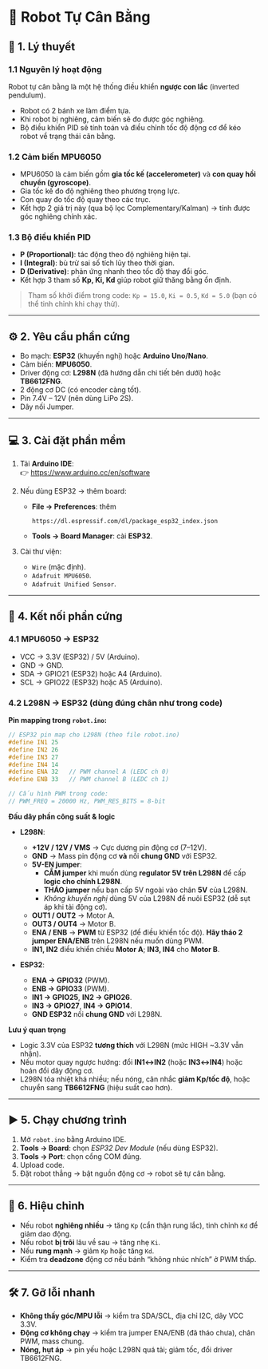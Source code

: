 
# 🤖 Robot Tự Cân Bằng

## 📘 1. Lý thuyết

### 1.1 Nguyên lý hoạt động
Robot tự cân bằng là một hệ thống điều khiển **ngược con lắc** (inverted pendulum).  
- Robot có 2 bánh xe làm điểm tựa.  
- Khi robot bị nghiêng, cảm biến sẽ đo được góc nghiêng.  
- Bộ điều khiển PID sẽ tính toán và điều chỉnh tốc độ động cơ để kéo robot về trạng thái cân bằng.  

### 1.2 Cảm biến MPU6050
- MPU6050 là cảm biến gồm **gia tốc kế (accelerometer)** và **con quay hồi chuyển (gyroscope)**.  
- Gia tốc kế đo độ nghiêng theo phương trọng lực.  
- Con quay đo tốc độ quay theo các trục.  
- Kết hợp 2 giá trị này (qua bộ lọc Complementary/Kalman) → tính được góc nghiêng chính xác.  

### 1.3 Bộ điều khiển PID
- **P (Proportional)**: tác động theo độ nghiêng hiện tại.  
- **I (Integral)**: bù trừ sai số tích lũy theo thời gian.  
- **D (Derivative)**: phản ứng nhanh theo tốc độ thay đổi góc.  
- Kết hợp 3 tham số **Kp, Ki, Kd** giúp robot giữ thăng bằng ổn định.  

> Tham số khởi điểm trong code: `Kp = 15.0`, `Ki = 0.5`, `Kd = 5.0` (bạn có thể tinh chỉnh khi chạy thử).

---

## ⚙️ 2. Yêu cầu phần cứng
- Bo mạch: **ESP32** (khuyến nghị) hoặc **Arduino Uno/Nano**.  
- Cảm biến: **MPU6050**.  
- Driver động cơ: **L298N** (đã hướng dẫn chi tiết bên dưới) hoặc **TB6612FNG**.  
- 2 động cơ DC (có encoder càng tốt).  
- Pin 7.4V – 12V (nên dùng LiPo 2S).  
- Dây nối Jumper.  

---

## 💻 3. Cài đặt phần mềm
1. Tải **Arduino IDE**:  
   👉 https://www.arduino.cc/en/software

2. Nếu dùng ESP32 → thêm board:  
   - **File → Preferences**: thêm  
     ```
     https://dl.espressif.com/dl/package_esp32_index.json
     ```  
   - **Tools → Board Manager**: cài **ESP32**.  

3. Cài thư viện:  
   - `Wire` (mặc định).  
   - `Adafruit MPU6050`.  
   - `Adafruit Unified Sensor`.  

---

## 🔌 4. Kết nối phần cứng

### 4.1 MPU6050 → ESP32
- VCC → 3.3V (ESP32) / 5V (Arduino).  
- GND → GND.  
- SDA → GPIO21 (ESP32) hoặc A4 (Arduino).  
- SCL → GPIO22 (ESP32) hoặc A5 (Arduino).  

### 4.2 L298N → ESP32 (dùng đúng chân như trong code)
**Pin mapping trong `robot.ino`:**

```cpp
// ESP32 pin map cho L298N (theo file robot.ino)
#define IN1 25
#define IN2 26
#define IN3 27
#define IN4 14
#define ENA 32   // PWM channel A (LEDC ch 0)
#define ENB 33   // PWM channel B (LEDC ch 1)

// Cấu hình PWM trong code:
// PWM_FREQ = 20000 Hz, PWM_RES_BITS = 8-bit
```

**Đấu dây phần công suất & logic**  
- **L298N**:
  - **+12V / 12V / VMS** → Cực dương pin động cơ (7–12V).  
  - **GND** → Mass pin động cơ **và** nối **chung GND** với ESP32.  
  - **5V-EN jumper**:  
    - **CẮM jumper** khi muốn dùng **regulator 5V trên L298N** để cấp **logic cho chính L298N**.  
    - **THÁO jumper** nếu bạn cấp 5V ngoài vào chân **5V** của L298N.  
    - *Không khuyến nghị* dùng 5V của L298N để nuôi ESP32 (dễ sụt áp khi tải động cơ).  
  - **OUT1 / OUT2** → Motor A.  
  - **OUT3 / OUT4** → Motor B.  
  - **ENA / ENB** → **PWM** từ ESP32 (để điều khiển tốc độ). **Hãy tháo 2 jumper ENA/ENB** trên L298N nếu muốn dùng PWM.  
  - **IN1, IN2** điều khiển chiều **Motor A**; **IN3, IN4** cho **Motor B**.

- **ESP32**:
  - **ENA → GPIO32** (PWM).  
  - **ENB → GPIO33** (PWM).  
  - **IN1 → GPIO25**, **IN2 → GPIO26**.  
  - **IN3 → GPIO27**, **IN4 → GPIO14**.  
  - **GND ESP32** nối **chung GND** với L298N.  

**Lưu ý quan trọng**  
- Logic 3.3V của ESP32 **tương thích** với L298N (mức HIGH ~3.3V vẫn nhận).  
- Nếu motor quay ngược hướng: đổi **IN1↔IN2** (hoặc **IN3↔IN4**) hoặc hoán đổi dây động cơ.  
- L298N tỏa nhiệt khá nhiều; nếu nóng, cân nhắc **giảm Kp/tốc độ**, hoặc chuyển sang **TB6612FNG** (hiệu suất cao hơn).  

---

## ▶️ 5. Chạy chương trình
1. Mở `robot.ino` bằng Arduino IDE.  
2. **Tools → Board**: chọn *ESP32 Dev Module* (nếu dùng ESP32).  
3. **Tools → Port**: chọn cổng COM đúng.  
4. Upload code.  
5. Đặt robot thẳng → bật nguồn động cơ → robot sẽ tự cân bằng.  

---

## 🔧 6. Hiệu chỉnh
- Nếu robot **nghiêng nhiều** → tăng `Kp` (cẩn thận rung lắc), tinh chỉnh `Kd` để giảm dao động.  
- Nếu robot **bị trôi** lâu về sau → tăng nhẹ `Ki`.  
- Nếu **rung mạnh** → giảm `Kp` hoặc tăng `Kd`.  
- Kiểm tra **deadzone** động cơ nếu bánh “không nhúc nhích” ở PWM thấp.  

---

## 🛠 7. Gỡ lỗi nhanh
- **Không thấy góc/MPU lỗi** → kiểm tra SDA/SCL, địa chỉ I2C, dây VCC 3.3V.  
- **Động cơ không chạy** → kiểm tra jumper ENA/ENB (đã tháo chưa), chân PWM, mass chung.  
- **Nóng, hụt áp** → pin yếu hoặc L298N quá tải; giảm tốc, đổi driver TB6612FNG.  

